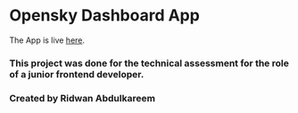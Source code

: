 # Opensky Dashboard App

The App is live  [here](https://reed-opensky.netlify.app/).

### This project was done for the technical assessment for the role of a junior frontend developer. 

### Created by Ridwan Abdulkareem 

